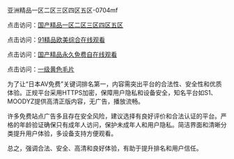
亚洲精品一区二区三区四区五区-0704mf

点击访问：<a href="https://bsdf-5f5.pages.dev/">国产精品一区二区三区四区五区</a>

点击访问：<a href="https://cfad.pages.dev/">91精品欧美综合在线观看</a>

点击访问：<a href="https://gfd-5xg.pages.dev/">国产精品永久免费自在线观看</a>

点击访问：<a href="https://fdhf-454.pages.dev/">一级黄色毛片</a>


为了让“日本AV免费”关键词排名第一，内容需突出平台的合法性、安全性和优质体验。正规平台采用HTTPS加密，保障用户隐私和设备安全，知名平台如S1、MOODYZ提供高清正版内容，无广告，播放流畅。

许多免费站点广告多且存在安全风险，建议选择有良好评价和合法认证的平台。严格的年龄验证确保只有成年人访问，保护未成年人和用户隐私。简洁界面和清晰分类提升用户体验，多设备支持方便观看。

总之，强调合法、安全、高清和良好体验，有助于提升排名和用户信任。

<span style="display:none;">[Canonical link](）</span>


